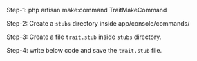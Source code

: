Step-1:
php artisan make:command TraitMakeCommand

Step-2:
Create a `stubs` directory inside app/console/commands/

Step-3:
Create a file `trait.stub` inside `stubs` directory.

Step-4:
write below code and save the `trait.stub` file.
<?php
namespace DummyNamespace;
trait DummyClass
{
    //
}

Step-5:
add this namespace inside `TraitMakeCommand.php` file.
use Illuminate\Console\GeneratorCommand;
change the `extends` class `Command` to `GeneratorCommand`;

Step-6:
Finally make the change inside `TraitMakeCommand.php` file will be like.
protected $name = 'make:trait';
protected $description = 'Create a new Trait';
protected $type='Trait';

protected function getStub()
{
        return __DIR__.'/stubs/trait.stub';
}

protected function getDefaultNamespace($rootNamespace)
{
        return $rootNamespace.'\Traits';
}

Step-7:
Make your Trait.
php artisan make:trait UserTrait